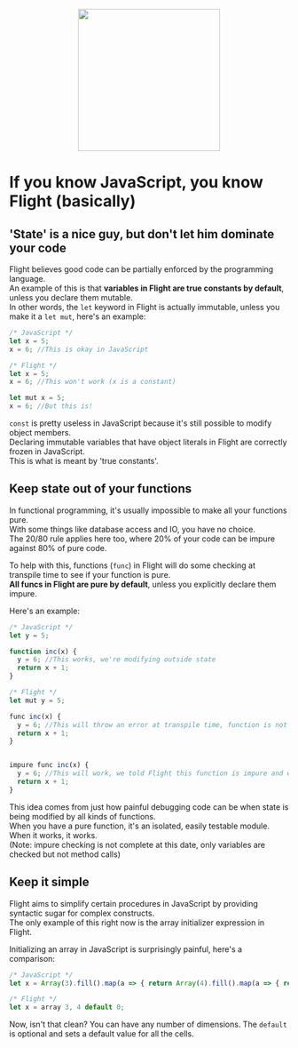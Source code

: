 <p align="center">
  <img width="256" height="256" src="https://raw.githubusercontent.com/TomDobbelaere/Flight/master/misc/logo.png">
</p>

# If you know JavaScript, you know Flight (basically)
## 'State' is a nice guy, but don't let him dominate your code
Flight believes good code can be partially enforced by the programming language.  
An example of this is that **variables in Flight are true constants by default**, unless you declare them mutable.  
In other words, the `let` keyword in Flight is actually immutable, unless you make it a `let mut`, here's an example:

```Javascript
/* JavaScript */
let x = 5;
x = 6; //This is okay in JavaScript

/* Flight */
let x = 5;
x = 6; //This won't work (x is a constant)

let mut x = 5;
x = 6; //But this is!
```

`const` is pretty useless in JavaScript because it's still possible to modify object members.  
Declaring immutable variables that have object literals in Flight are correctly frozen in JavaScript.  
This is what is meant by 'true constants'.

## Keep state out of your functions
In functional programming, it's usually impossible to make all your functions pure.  
With some things like database access and IO, you have no choice.  
The 20/80 rule applies here too, where 20% of your code can be impure against 80% of pure code.

To help with this, functions (`func`) in Flight will do some checking at transpile time to see if your function is pure.  
**All funcs in Flight are pure by default**, unless you explicitly declare them impure.  

Here's an example:

```Javascript
/* JavaScript */
let y = 5;

function inc(x) {
  y = 6; //This works, we're modifying outside state
  return x + 1;
}

/* Flight */
let mut y = 5;

func inc(x) {
  y = 6; //This will throw an error at transpile time, function is not marked impure!
  return x + 1;
}


impure func inc(x) {
  y = 6; //This will work, we told Flight this function is impure and we know about it
  return x + 1;
}
```

This idea comes from just how painful debugging code can be when state is being modified by all kinds of functions.  
When you have a pure function, it's an isolated, easily testable module. When it works, it works.  
(Note: impure checking is not complete at this date, only variables are checked but not method calls)

## Keep it simple
Flight aims to simplify certain procedures in JavaScript by providing syntactic sugar for complex constructs.  
The only example of this right now is the array initializer expression in Flight.  

Initializing an array in JavaScript is surprisingly painful, here's a comparison:  

```Javascript
/* JavaScript */
let x = Array(3).fill().map(a => { return Array(4).fill().map(a => { return 0; }); });

/* Flight */
let x = array 3, 4 default 0;
```
Now, isn't that clean? You can have any number of dimensions. The `default` is optional and sets a default value for all the cells.
